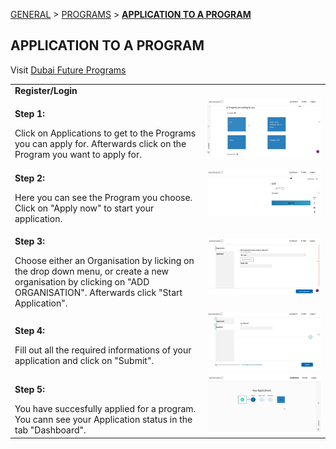 [GENERAL](GENERAL/README.md) > [PROGRAMS](PROGRAMS/README.md) > **[APPLICATION TO A PROGRAM](PROGRAMS/applicationtoaprogram.md)**

## APPLICATION TO A PROGRAM <br>

Visit [Dubai Future Programs](https://programs.dubaifuture.gov.ae)

<table>
  <thead>
  </thead>
  <tbody>
   <tr>
      <tr><td colspan="3"><b>Register/Login</b></td>      
    </tr>
    <tr>
      <td style="text-align: left"><p><b>Step 1:</b></p>Click on Applications to get to the Programs you can apply for. Afterwards click on the Program you want to apply for.</td>
      <td style="text-align: center"><img src="application1.JPG" alt="app04.JPG"></td>
    </tr>
    <tr>
      <td style="text-align: left"><p><b>Step 2:</b></p>Here you can see the Program you choose. Click on "Apply now" to start your application.</td>
      <td style="text-align: center"><img src="application2.JPG" alt="Review-1"></td>
    </tr>
    <tr>
      <td style="text-align: left"><p><b>Step 3:</b></p>Choose either an Organisation by licking on the drop down menu, or create a new organisation by clicking on "ADD ORGANISATION". Afterwards click "Start Application".</td>
      <td style="text-align: center"><img src="application3.JPG" alt="Review-2"></td>
    </tr>
    <tr>
      <td style="text-align: left"><p><b>Step 4:</b></p>Fill out all the required informations of your application and click on "Submit".</td>
      <td style="text-align: center"><img src="application4.JPG" alt="Review-3"></td>
    </tr>
    <tr>
      <td style="text-align: left"><p><b>Step 5:</b></p>You have succesfully applied for a program. You cann see your Application status in the tab "Dashboard".</td>
      <td style="text-align: center"><img src="application5.JPG" alt="Review-3"></td>
    </tr>
  </tbody>
</table>

